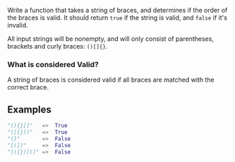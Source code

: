 
Write a function that takes a string of braces, and determines if the order of the braces is valid. It should return  `true`  if the string is valid, and  `false`  if it's invalid.


All input strings will be nonempty, and will only consist of parentheses, brackets and curly braces:  `()[]{}`.

### What is considered Valid?

A string of braces is considered valid if all braces are matched with the correct brace.

## Examples

```py
"(){}[]"   =>  True
"([{}])"   =>  True
"(}"       =>  False
"[(])"     =>  False
"[({})](]" =>  False
```